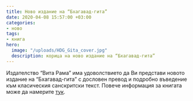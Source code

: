 ```yaml
---
title: Ново издание на “Бхагавад-гита”
date: 2020-04-08 15:57:00 +03:00
categories:
- ново
tags:
- книга
hero:
  image: "/uploads/HDG_Gita_cover.jpg"
  description: корица на ново издание на “Бхагавад-гита”
---
```


Издателство “Вита Рама” има удоволствието да Ви представи новото издание на “Бхагавад-гита” с дословен превод и подробно въведение към класическия санскритски текст. Повече информация за книгата може да намерите [тук](http://vitarama.bg/shop/bg/p/bagavad-gita). 